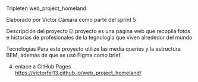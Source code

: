 #

Tripleten web_project_homeland

Elaborado por Víctor Cámara como parte del sprint 5

Descripción del proyecto
El proyecto es una página web que recopila fotos e historias de profesionales de la tegnologia que viven alrededor del mundo

Tecnologías
Para este proyecto utilize las media queries y la estructura BEM, además de que se usó Figma como brief.

4. enlace a GitHub Pages
   https://victorfel13.github.io/web_project_homeland/
